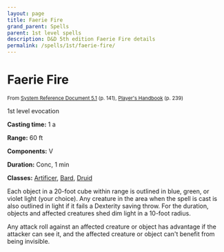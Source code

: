 ```yaml
---
layout: page
title: Faerie Fire
grand_parent: Spells
parent: 1st level spells 
description: D&D 5th edition Faerie Fire details
permalink: /spells/1st/faerie-fire/
---
```


# Faerie Fire

<small>From <a target="_blank" href="https://media.wizards.com/2016/downloads/DND/SRD-OGL_V5.1.pdf">System Reference Document 5.1</a> (p. 141), <a target="_blank" href="https://dnd.wizards.com/products/tabletop-games/rpg-products/rpg_playershandbook">Player's Handbook</a> (p. 239)</small>


1st level evocation

**Casting time:** 1 a

**Range:** 60 ft

**Components:** V 

**Duration:** Conc, 1 min

**Classes:** [Artificer](/classes/artificer/), [Bard](/classes/bard/), [Druid](/classes/druid/)

Each object in a 20-foot cube within range is outlined in blue, green, or violet light (your choice). Any creature in the area when the spell is cast is also outlined in light if it fails a Dexterity saving throw. For the duration, objects and affected creatures shed dim light in a 10-foot radius.

   Any attack roll against an affected creature or object has advantage if the attacker can see it, and the affected creature or object can't benefit from being invisible.